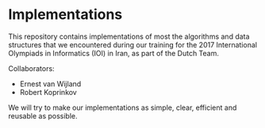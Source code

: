# Implementations

This repository contains implementations of most the algorithms and data structures that we encountered during our training for the 2017 International Olympiads in Informatics (IOI) in Iran, as part of the Dutch Team.

Collaborators:
- Ernest van Wijland
- Robert Koprinkov

We will try to make our implementations as simple, clear, efficient and reusable as possible.
